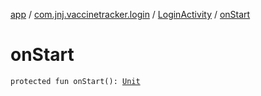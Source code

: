 [app](../../index.md) / [com.jnj.vaccinetracker.login](../index.md) / [LoginActivity](index.md) / [onStart](./on-start.md)

# onStart

`protected fun onStart(): `[`Unit`](https://kotlinlang.org/api/latest/jvm/stdlib/kotlin/-unit/index.html)